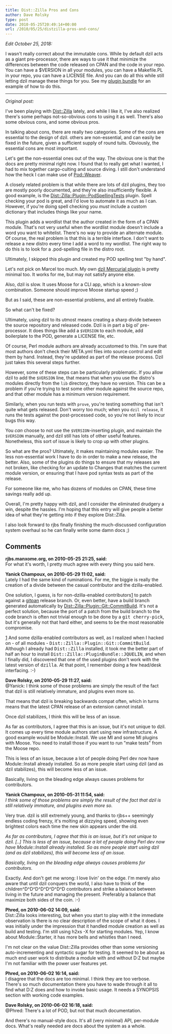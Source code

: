 ```yaml
---
title: Dist::Zilla Pros and Cons
author: Dave Rolsky
type: post
date: 2010-05-25T20:49:14+00:00
url: /2010/05/25/distzilla-pros-and-cons/
---
```

_Edit October 25, 2018:_

I wasn't really correct about the immutable cons. While by default dzil acts as a giant pre-processor, there are ways to use it that minimize the differences between the code released on CPAN and the code in your repo. You can have a $VERSION in all your modules, you can have a Makefile.PL in your repo, you can have a LICENSE file. And you can do all this while still letting dzil manage these things for you. See my [plugin bundle][1] for an example of how to do this.

* * *

_Original post:_

I've been playing with [Dist::Zilla][2] lately, and while I like it, I've also realized there's some perhaps not-so-obvious cons to using it as well. There's also some obvious cons, and some obvious pros.

In talking about cons, there are really two categories. Some of the cons are essential to the design of dzil. others are non-essential, and can easily be fixed in the future, given a sufficient supply of round tuits. Obviously, the essential cons are most important.

Let's get the non-essential ones out of the way. The obvious one is that the docs are pretty minimal right now. I found that to really get what I wanted, I had to mix together cargo-culting and source diving. I still don't understand how the heck I can make use of [Pod::Weaver][3].

A closely related problem is that while there are lots of dzil plugins, they too are mostly poorly documented, and they're also insufficiently flexible. A good example, is the [Dist::Zilla::Plugin::PodSpellingTests][4] plugin. Spell checking your pod is great, and I'd love to automate it as much as I can. However, if you're doing spell checking you _must_ include a custom dictionary that includes things like your name.

This plugin adds a wordlist that the author created in the form of a CPAN module. That's not very useful when the wordlist module doesn't include a word you want to whitelist. There's no way to provide an alternate module. Of course, the real problem is that this is a terrible interface. I don't want to release a new distro every time I add a word to my wordlist. The right way to do this is to look for a .pod-spelling file in the distro root.

Ultimately, I skipped this plugin and created my POD spelling test "by hand".

Let's not pick on Marcel too much. My own [dzil Mercurial plugin][5] is pretty minimal too. It works for me, but may not satisfy anyone else.

Also, dzil is slow. It uses Moose for a CLI app, which is a known-slow combination. Someone should improve Moose startup speed ;)

But as I said, these are non-essential problems, and all entirely fixable.

So what can't be fixed?

Ultimately, using dzil to its utmost means creating a sharp divide between the source repository and released code. Dzil is in part a big ol' pre-processor. It does things like add a `$VERSION` to each module, add boilerplate to the POD, generate a LICENSE file, etc.

Of course, Perl module authors are already accustomed to this. I'm sure that most authors don't check their META.yml files into source control and edit them by hand. Instead, they're updated as part of the release process. Dzil just takes this several steps further.

However, some of these steps can be particularly problematic. If you allow dzil to add the `$VERSION` line, that means that when you use the distro's modules directly from the `lib` directory, they have no version. This can be a problem if you're trying to test some other module against the source repo, and that other module has a minimum version requirement.

Similarly, when you run tests with `prove`, you're testing something that isn't quite what gets released. Don't worry too much; when you `dzil release`, it runs the tests against the post-processed code, so you're not likely to incur bugs this way.

You _can_ choose to not use the `$VERSION`-inserting plugin, and maintain the `$VERSION` manually, and dzil still has lots of other useful features. Nonetheless, this sort of issue is likely to crop up with other plugins.

So what are the pros? Ultimately, it makes maintaining modules easier. The less non-essential work I have to do in order to make a new release, the better. Also, some of the plugins do things to ensure that my releases are not broken, like checking for an update to Changes that matches the current module version, or ensuring that I have pod syntax tests as part of the release.

For someone like me, who has dozens of modules on CPAN, these time savings really add up.

Overall, I'm pretty happy with dzil, and I consider the eliminated drudgery a win, despite the hassles. I'm hoping that this entry will give people a better idea of what they're getting into if they explore Dist::Zilla.

I also look forward to rjbs finally finishing the much-discussed configuration system overhaul so he can finally write some damn docs ;)

 [1]: https://metacpan.org/release/Dist-Zilla-PluginBundle-DROLSKY
 [2]: http://dzil.org
 [3]: http://search.cpan.org/dist/Pod-Weaver
 [4]: http://search.cpan.org/dist/Dist-Zilla-Plugin-PodSpellingTests
 [5]: http://search.cpan.org/dist/Dist-Zilla-Plugin-Mercurial

## Comments

**rjbs.manxome.org, on 2010-05-25 21:25, said:**  
For what it's worth, I pretty much agree with every thing you said here.

**Yanick Champoux, on 2010-05-29 11:02, said:**  
Lately I had the same kind of ruminations. For me, the biggie is really the creation of a divide between the casual contributor and the dzilla-enabled.

One solution, I guess, is for non-dzilla-enabled contributors[1] to patch against a <a href="http://www.github.com/gitpan" rel="nofollow">gitpan</a> release branch. Or, even better, have a build branch generated automatically by <a href="http://search.cpan.org/~jquelin/Dist-Zilla-Plugin-Git-1.101330/lib/Dist/Zilla/Plugin/Git/CommitBuild.pm" rel="nofollow">Dist::Zilla::Plugin::Git::CommitBuild</a>. It's not a perfect solution, because the port of a patch from the build branch to the code branch is often not trivial enough to be done by a <tt>git cherry-pick</tt>, but it's generally not that hard either, and seems to be the most reasonable compromise.

[1] And some dzilla-enabled contributors as well, as I realized when I hacked on - of all modules - <tt>Dist::Zilla::Plugin::Git::CommitBuild</tt>. Although I already had <tt>Dist::Zilla</tt> installed, it took me the better part of half an hour to install <tt>Dist::Zilla::PluginBundle::JQUELIN</tt>, and when I finally did, I discovered that one of the used plugins don't work with the latest version of <tt>dzilla</tt>. At that point, I remember doing a few head/desk interfacing. :-)

**Dave Rolsky, on 2010-05-29 11:27, said:**  
@Yanick: I think some of those problems are simply the result of the fact that dzil is still relatively immature, and plugins even more so.

That means that dzil is breaking backwards compat often, which in turns means that the latest CPAN release of an extension cannot install.

Once dzil stabilizes, I think this will be less of an issue.

As far as contributors, I agree that this is an issue, but it's not unique to dzil. It comes up every time module authors start using new infrastructure. A good example would be Module::Install. We use MI and some MI plugins with Moose. You need to install those if you want to run "make tests" from the Moose repo.

This is less of an issue, because a lot of people doing Perl dev now have Module::Install already installed. So as more people start using dzil (and as dzil stabilizes), this will become less of an issue.

Basically, living on the bleading edge always causes problems for contributors.

**Yanick Champoux, on 2010-05-31 11:54, said:**  
_I think some of those problems are simply the result of the fact that dzil is still relatively immature, and plugins even more so._

Very true. dzil is still extremely young, and thanks to rjbs++ seemingly endless coding frenzy, it's molting at dizzying speed, showing even brightest colors each time the new skin appears under the old. 

_As far as contributors, I agree that this is an issue, but it's not unique to dzil. [..] This is less of an issue, because a lot of people doing Perl dev now have Module::Install already installed. So as more people start using dzil (and as dzil stabilizes), this will become less of an issue._ 

_Basically, living on the bleading edge always causes problems for contributors._

Exactly. And don't get me wrong: I love livin' on the edge. I'm merely also aware that until dzil conquers the world, I also have to think of the children^D^D^D^D^D^D^D^D contributors and strike a balance between living in the future and managing the present. Preferably a balance that maximize both sides of the coin. :-)

**Phred, on 2010-06-02 14:09, said:**  
Dist::Zilla looks interesting, but when you start to play with it the immediate observation is there is no clear description of the scope of what it does. I was initially under the impression that it handled module creation as well as build and testing. I'm still using h2xs -X for starting modules. Yep, I know about Module::Starter, it has more bells and whistles than I need.

I'm not clear on the value Dist::Zilla provides other than some versioning auto-incrementing and syntactic sugar for testing. It seemed to be about as much end user work to distribute a module with and without D:Z but maybe I'm not familiar with the power user features yet.

**Phred, on 2010-06-02 16:14, said:**  
I disagree that the docs are too minimal. I think they are too verbose. There's so much documentation there you have to wade through it all to find what D:Z does and how to invoke basic usage. It needs a SYNOPSIS section with working code examples.

**Dave Rolsky, on 2010-06-02 16:18, said:**  
@Phred: There's a lot of POD, but not that much documentation.

And there's no manual-style docs. It's all (very minimal) API, per-module docs. What's really needed are docs about the system as a whole.